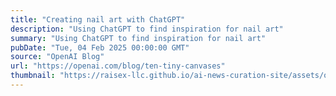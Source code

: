 ```yaml
---
title: "Creating nail art with ChatGPT"
description: "Using ChatGPT to find inspiration for nail art"
summary: "Using ChatGPT to find inspiration for nail art"
pubDate: "Tue, 04 Feb 2025 00:00:00 GMT"
source: "OpenAI Blog"
url: "https://openai.com/blog/ten-tiny-canvases"
thumbnail: "https://raisex-llc.github.io/ai-news-curation-site/assets/openai_logo.png"
---
```


